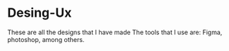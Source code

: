 # Desing-Ux
These are all the designs that I have made The tools that I use are: Figma, photoshop, among others.
